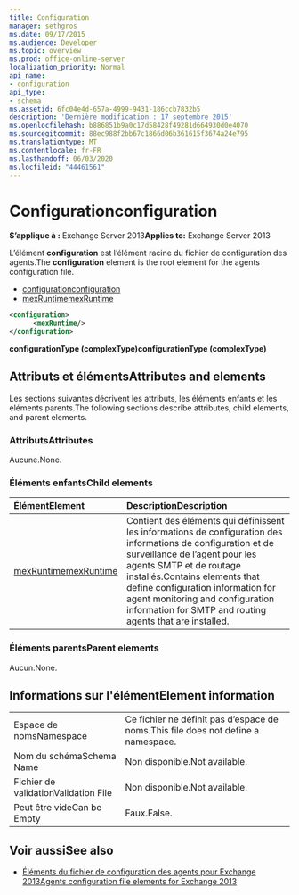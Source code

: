 ```yaml
---
title: Configuration
manager: sethgros
ms.date: 09/17/2015
ms.audience: Developer
ms.topic: overview
ms.prod: office-online-server
localization_priority: Normal
api_name:
- configuration
api_type:
- schema
ms.assetid: 6fc04e4d-657a-4999-9431-186ccb7832b5
description: 'Dernière modification : 17 septembre 2015'
ms.openlocfilehash: b886851b9a0c17d58428f49281d664930d0e4070
ms.sourcegitcommit: 88ec988f2bb67c1866d06b361615f3674a24e795
ms.translationtype: MT
ms.contentlocale: fr-FR
ms.lasthandoff: 06/03/2020
ms.locfileid: "44461561"
---
```

# <a name="configuration"></a><span data-ttu-id="4b7c3-103">Configuration</span><span class="sxs-lookup"><span data-stu-id="4b7c3-103">configuration</span></span>
  
<span data-ttu-id="4b7c3-104">**S’applique à :** Exchange Server 2013</span><span class="sxs-lookup"><span data-stu-id="4b7c3-104">**Applies to:** Exchange Server 2013</span></span>
  
<span data-ttu-id="4b7c3-105">L’élément **configuration** est l’élément racine du fichier de configuration des agents.</span><span class="sxs-lookup"><span data-stu-id="4b7c3-105">The **configuration** element is the root element for the agents configuration file.</span></span> 
  
- [<span data-ttu-id="4b7c3-106">configuration</span><span class="sxs-lookup"><span data-stu-id="4b7c3-106">configuration</span></span>](configuration.md) 
- [<span data-ttu-id="4b7c3-107">mexRuntime</span><span class="sxs-lookup"><span data-stu-id="4b7c3-107">mexRuntime</span></span>](mexruntime.md)
  
```XML
<configuration>
      <mexRuntime/>
</configuration>
```

<span data-ttu-id="4b7c3-108">**configurationType (complexType)**</span><span class="sxs-lookup"><span data-stu-id="4b7c3-108">**configurationType (complexType)**</span></span>

## <a name="attributes-and-elements"></a><span data-ttu-id="4b7c3-109">Attributs et éléments</span><span class="sxs-lookup"><span data-stu-id="4b7c3-109">Attributes and elements</span></span>

<span data-ttu-id="4b7c3-110">Les sections suivantes décrivent les attributs, les éléments enfants et les éléments parents.</span><span class="sxs-lookup"><span data-stu-id="4b7c3-110">The following sections describe attributes, child elements, and parent elements.</span></span>
  
### <a name="attributes"></a><span data-ttu-id="4b7c3-111">Attributs</span><span class="sxs-lookup"><span data-stu-id="4b7c3-111">Attributes</span></span>

<span data-ttu-id="4b7c3-112">Aucune.</span><span class="sxs-lookup"><span data-stu-id="4b7c3-112">None.</span></span>
  
### <a name="child-elements"></a><span data-ttu-id="4b7c3-113">Éléments enfants</span><span class="sxs-lookup"><span data-stu-id="4b7c3-113">Child elements</span></span>

|<span data-ttu-id="4b7c3-114">**Élément**</span><span class="sxs-lookup"><span data-stu-id="4b7c3-114">**Element**</span></span>|<span data-ttu-id="4b7c3-115">**Description**</span><span class="sxs-lookup"><span data-stu-id="4b7c3-115">**Description**</span></span>|
|:-----|:-----|
|[<span data-ttu-id="4b7c3-116">mexRuntime</span><span class="sxs-lookup"><span data-stu-id="4b7c3-116">mexRuntime</span></span>](mexruntime.md) <br/> |<span data-ttu-id="4b7c3-117">Contient des éléments qui définissent les informations de configuration des informations de configuration et de surveillance de l’agent pour les agents SMTP et de routage installés.</span><span class="sxs-lookup"><span data-stu-id="4b7c3-117">Contains elements that define configuration information for agent monitoring and configuration information for SMTP and routing agents that are installed.</span></span>  <br/> |
   
### <a name="parent-elements"></a><span data-ttu-id="4b7c3-118">Éléments parents</span><span class="sxs-lookup"><span data-stu-id="4b7c3-118">Parent elements</span></span>

<span data-ttu-id="4b7c3-119">Aucun.</span><span class="sxs-lookup"><span data-stu-id="4b7c3-119">None.</span></span>
  
## <a name="element-information"></a><span data-ttu-id="4b7c3-120">Informations sur l'élément</span><span class="sxs-lookup"><span data-stu-id="4b7c3-120">Element information</span></span>

|||
|:-----|:-----|
|<span data-ttu-id="4b7c3-121">Espace de noms</span><span class="sxs-lookup"><span data-stu-id="4b7c3-121">Namespace</span></span>  <br/> |<span data-ttu-id="4b7c3-122">Ce fichier ne définit pas d’espace de noms.</span><span class="sxs-lookup"><span data-stu-id="4b7c3-122">This file does not define a namespace.</span></span>  <br/> |
|<span data-ttu-id="4b7c3-123">Nom du schéma</span><span class="sxs-lookup"><span data-stu-id="4b7c3-123">Schema Name</span></span>  <br/> |<span data-ttu-id="4b7c3-124">Non disponible.</span><span class="sxs-lookup"><span data-stu-id="4b7c3-124">Not available.</span></span>  <br/> |
|<span data-ttu-id="4b7c3-125">Fichier de validation</span><span class="sxs-lookup"><span data-stu-id="4b7c3-125">Validation File</span></span>  <br/> |<span data-ttu-id="4b7c3-126">Non disponible.</span><span class="sxs-lookup"><span data-stu-id="4b7c3-126">Not available.</span></span>  <br/> |
|<span data-ttu-id="4b7c3-127">Peut être vide</span><span class="sxs-lookup"><span data-stu-id="4b7c3-127">Can be Empty</span></span>  <br/> |<span data-ttu-id="4b7c3-128">Faux.</span><span class="sxs-lookup"><span data-stu-id="4b7c3-128">False.</span></span>  <br/> |
   
## <a name="see-also"></a><span data-ttu-id="4b7c3-129">Voir aussi</span><span class="sxs-lookup"><span data-stu-id="4b7c3-129">See also</span></span>

- [<span data-ttu-id="4b7c3-130">Éléments du fichier de configuration des agents pour Exchange 2013</span><span class="sxs-lookup"><span data-stu-id="4b7c3-130">Agents configuration file elements for Exchange 2013</span></span>](agents-configuration-file-elements-for-exchange-2013.md)

